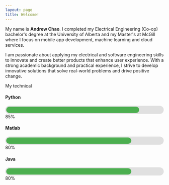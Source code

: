 ```yaml
---
layout: page
title: Welcome!
---
```



My name is **Andrew Chao**. I completed my Electrical Engineering (Co-op) bachelor's degree at the University of Alberta and my Master's at McGill where I focus on mobile app development, machine learning and cloud services.

I am passionate about applying my electrical and software engineering skills to innovate and create better products that enhance user experience. With a strong academic background and practical experience, I strive to develop innovative solutions that solve real-world problems and drive positive change. 

My technical 

#### Python
<div style="background-color: #e0e0e0; border-radius: 25px; padding: 3px;">
  <div style="width: 85%; background-color: #4caf50; height: 20px; border-radius: 25px;"></div>
</div>
85%

#### Matlab
<div style="background-color: #e0e0e0; border-radius: 25px; padding: 3px;">
  <div style="width: 80%; background-color: #4caf50; height: 20px; border-radius: 25px;"></div>
</div>
80%

#### Java
<div style="background-color: #e0e0e0; border-radius: 25px; padding: 3px;">
  <div style="width: 80%; background-color: #4caf50; height: 20px; border-radius: 25px;"></div>
</div>
80%


